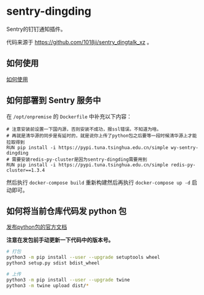 # sentry-dingding

Sentry的钉钉通知插件。

代码来源于 https://github.com/1018ji/sentry_dingtalk_xz 。

## 如何使用

[如何使用](http://172.16.11.30:3001/front-end/sentry-dingding/wikis/%E5%A6%82%E4%BD%95%E4%BD%BF%E7%94%A8)

## 如何部署到 Sentry 服务中

在 `/opt/onpremise` 的 `Dockerfile` 中补充以下内容：

```docker
# 注意安装前设置一下国内源，否则安装不成功，报ssl错误。不知道为啥。
# 再就是清华源的同步是有延时的，就是说你上传了python包之后要等一段时候清华源上才能拉取得到
RUN pip install -i https://pypi.tuna.tsinghua.edu.cn/simple wy-sentry-dingding
# 需要安装redis-py-cluster是因为sentry-dingding需要用到
RUN pip install -i https://pypi.tuna.tsinghua.edu.cn/simple redis-py-cluster==1.3.4
```

然后执行 `docker-compose build` 重新构建然后再执行 `docker-compose up -d` 启动即可。

## 如何将当前仓库代码发 python 包

[发布python包的官方文档](https://packaging.python.org/tutorials/packaging-projects/)

**注意在发包前手动更新一下代码中的版本号。**

```sh
# 打包
python3 -m pip install --user --upgrade setuptools wheel
python3 setup.py sdist bdist_wheel

# 上传
python3 -m pip install --user --upgrade twine
python3 -m twine upload dist/*
```

